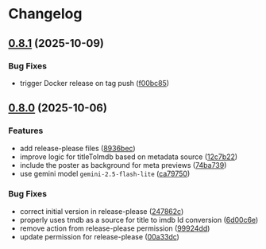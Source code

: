 # Changelog

## [0.8.1](https://github.com/rama1997/More-Like-This/compare/v0.8.0...v0.8.1) (2025-10-09)


### Bug Fixes

* trigger Docker release on tag push ([f00bc85](https://github.com/rama1997/More-Like-This/commit/f00bc858f4fc342d65ab6f5d9bde156ff4678561))

## [0.8.0](https://github.com/rama1997/More-Like-This/compare/v0.7.7...v0.8.0) (2025-10-06)


### Features

* add release-please files ([8936bec](https://github.com/rama1997/More-Like-This/commit/8936bec1aee502a95cc8804acd4eb6c38c42a496))
* improve logic for titleToImdb based on metadata source ([12c7b22](https://github.com/rama1997/More-Like-This/commit/12c7b2297b0bee5747f2e35d79ec60a3196899c7))
* include the poster as background for meta previews ([74ba739](https://github.com/rama1997/More-Like-This/commit/74ba73980982192ce11a4e6174bd046bdfd75322))
* use gemini model `gemini-2.5-flash-lite` ([ca79750](https://github.com/rama1997/More-Like-This/commit/ca797505e7a1711bb84e56b6aa110c4c59b67e54))


### Bug Fixes

* correct initial version in release-please ([247862c](https://github.com/rama1997/More-Like-This/commit/247862c3c3d67b6a163ae83ec7dcf6d1b9451e13))
* properly uses tmdb as a source for title to imdb Id conversion ([6d00c6e](https://github.com/rama1997/More-Like-This/commit/6d00c6e4479335d4af543e66edbae63aa820f6d1))
* remove action from release-please permission ([99924dd](https://github.com/rama1997/More-Like-This/commit/99924ddd6d3df87b5b84ce2e9b050fa94e497f7a))
* update permission for release-please ([00a33dc](https://github.com/rama1997/More-Like-This/commit/00a33dcf6a64782ae703834b61233bb22ba8d8b6))
